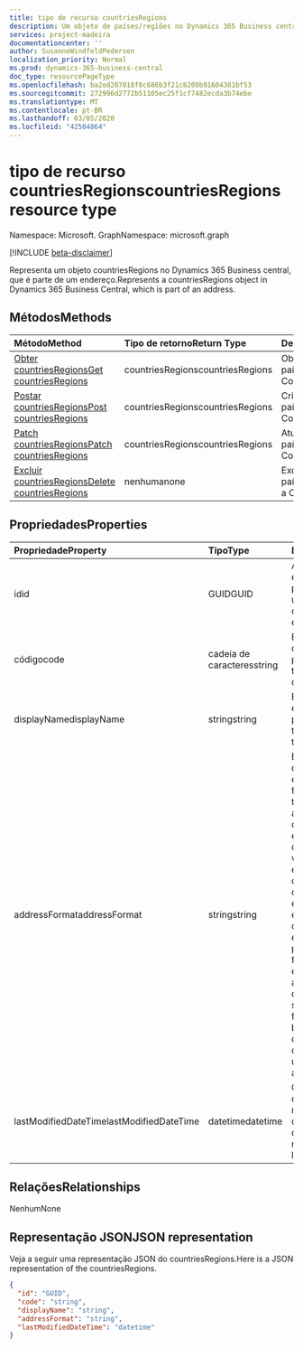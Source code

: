 ```yaml
---
title: tipo de recurso countriesRegions
description: Um objeto de países/regiões no Dynamics 365 Business central.
services: project-madeira
documentationcenter: ''
author: SusanneWindfeldPedersen
localization_priority: Normal
ms.prod: dynamics-365-business-central
doc_type: resourcePageType
ms.openlocfilehash: ba2ed207018f0c686b3f21c8209b91604381bf53
ms.sourcegitcommit: 272996d2772b51105ec25f1cf7482ecda3b74ebe
ms.translationtype: MT
ms.contentlocale: pt-BR
ms.lasthandoff: 03/05/2020
ms.locfileid: "42504864"
---
```

# <a name="countriesregions-resource-type"></a><span data-ttu-id="2b937-103">tipo de recurso countriesRegions</span><span class="sxs-lookup"><span data-stu-id="2b937-103">countriesRegions resource type</span></span>

<span data-ttu-id="2b937-104">Namespace: Microsoft. Graph</span><span class="sxs-lookup"><span data-stu-id="2b937-104">Namespace: microsoft.graph</span></span>

[!INCLUDE [beta-disclaimer](../../includes/beta-disclaimer.md)]

<span data-ttu-id="2b937-105">Representa um objeto countriesRegions no Dynamics 365 Business central, que é parte de um endereço.</span><span class="sxs-lookup"><span data-stu-id="2b937-105">Represents a countriesRegions object in Dynamics 365 Business Central, which is part of an address.</span></span>

## <a name="methods"></a><span data-ttu-id="2b937-106">Métodos</span><span class="sxs-lookup"><span data-stu-id="2b937-106">Methods</span></span>

| <span data-ttu-id="2b937-107">Método</span><span class="sxs-lookup"><span data-stu-id="2b937-107">Method</span></span>                                                              | <span data-ttu-id="2b937-108">Tipo de retorno</span><span class="sxs-lookup"><span data-stu-id="2b937-108">Return Type</span></span>    |<span data-ttu-id="2b937-109">Descrição</span><span class="sxs-lookup"><span data-stu-id="2b937-109">Description</span></span>                |
|:--------------------------------------------------------------------|:---------------|:--------------------------|
|[<span data-ttu-id="2b937-110">Obter countriesRegions</span><span class="sxs-lookup"><span data-stu-id="2b937-110">Get countriesRegions</span></span>](../api/dynamics-countriesregions-get.md)      |<span data-ttu-id="2b937-111">countriesRegions</span><span class="sxs-lookup"><span data-stu-id="2b937-111">countriesRegions</span></span>|<span data-ttu-id="2b937-112">Obter um país/região.</span><span class="sxs-lookup"><span data-stu-id="2b937-112">Get a Countries/Regions.</span></span>   |
|[<span data-ttu-id="2b937-113">Postar countriesRegions</span><span class="sxs-lookup"><span data-stu-id="2b937-113">Post countriesRegions</span></span>](../api/dynamics-create-countriesregions.md)  |<span data-ttu-id="2b937-114">countriesRegions</span><span class="sxs-lookup"><span data-stu-id="2b937-114">countriesRegions</span></span>|<span data-ttu-id="2b937-115">Criar um país/região.</span><span class="sxs-lookup"><span data-stu-id="2b937-115">Create a Countries/Regions.</span></span>|
|[<span data-ttu-id="2b937-116">Patch countriesRegions</span><span class="sxs-lookup"><span data-stu-id="2b937-116">Patch countriesRegions</span></span>](../api/dynamics-countriesregions-update.md) |<span data-ttu-id="2b937-117">countriesRegions</span><span class="sxs-lookup"><span data-stu-id="2b937-117">countriesRegions</span></span>|<span data-ttu-id="2b937-118">Atualize um país/região.</span><span class="sxs-lookup"><span data-stu-id="2b937-118">Update a Countries/Regions.</span></span>|
|[<span data-ttu-id="2b937-119">Excluir countriesRegions</span><span class="sxs-lookup"><span data-stu-id="2b937-119">Delete countriesRegions</span></span>](../api/dynamics-countriesregions-delete.md)|<span data-ttu-id="2b937-120">nenhuma</span><span class="sxs-lookup"><span data-stu-id="2b937-120">none</span></span>            |<span data-ttu-id="2b937-121">Exclua os países/regiões.</span><span class="sxs-lookup"><span data-stu-id="2b937-121">Delete a Countries/Regions.</span></span>|

## <a name="properties"></a><span data-ttu-id="2b937-122">Propriedades</span><span class="sxs-lookup"><span data-stu-id="2b937-122">Properties</span></span>
| <span data-ttu-id="2b937-123">Propriedade</span><span class="sxs-lookup"><span data-stu-id="2b937-123">Property</span></span>       | <span data-ttu-id="2b937-124">Tipo</span><span class="sxs-lookup"><span data-stu-id="2b937-124">Type</span></span>       |<span data-ttu-id="2b937-125">Descrição</span><span class="sxs-lookup"><span data-stu-id="2b937-125">Description</span></span>                                                  |
|:---------------|:-----------|:------------------------------------------------------------|
|<span data-ttu-id="2b937-126">id</span><span class="sxs-lookup"><span data-stu-id="2b937-126">id</span></span>              |<span data-ttu-id="2b937-127">GUID</span><span class="sxs-lookup"><span data-stu-id="2b937-127">GUID</span></span>        |<span data-ttu-id="2b937-128">A identificação exclusiva do país/região.</span><span class="sxs-lookup"><span data-stu-id="2b937-128">The unique ID of the country/region.</span></span> <span data-ttu-id="2b937-129">Não editável.</span><span class="sxs-lookup"><span data-stu-id="2b937-129">Non-editable.</span></span>           |
|<span data-ttu-id="2b937-130">código</span><span class="sxs-lookup"><span data-stu-id="2b937-130">code</span></span>            |<span data-ttu-id="2b937-131">cadeia de caracteres</span><span class="sxs-lookup"><span data-stu-id="2b937-131">string</span></span>      |<span data-ttu-id="2b937-132">Especifica o código do país/região.</span><span class="sxs-lookup"><span data-stu-id="2b937-132">Specifies the code of the country/region.</span></span>                    |
|<span data-ttu-id="2b937-133">displayName</span><span class="sxs-lookup"><span data-stu-id="2b937-133">displayName</span></span>     |<span data-ttu-id="2b937-134">string</span><span class="sxs-lookup"><span data-stu-id="2b937-134">string</span></span>      |<span data-ttu-id="2b937-135">Especifica o nome de exibição do país/região.</span><span class="sxs-lookup"><span data-stu-id="2b937-135">Specifies the display name of the country/region.</span></span>            |
|<span data-ttu-id="2b937-136">addressFormat</span><span class="sxs-lookup"><span data-stu-id="2b937-136">addressFormat</span></span>   |<span data-ttu-id="2b937-137">string</span><span class="sxs-lookup"><span data-stu-id="2b937-137">string</span></span>      |<span data-ttu-id="2b937-138">Especifica o formato do endereço exibido em documentos de face externa.</span><span class="sxs-lookup"><span data-stu-id="2b937-138">Specifies the format of the address that is displayed on external-facing documents.</span></span> <span data-ttu-id="2b937-139">Você vincula um formato de endereço a um código de país/região para que documentos externos baseados em cartões ou documentos com esse código de país/região usem o formato de endereço especificado.</span><span class="sxs-lookup"><span data-stu-id="2b937-139">You link an address format to a country/region code so that external-facing documents based on cards or documents with that country/region code use the specified address format.</span></span>|
|<span data-ttu-id="2b937-140">lastModifiedDateTime</span><span class="sxs-lookup"><span data-stu-id="2b937-140">lastModifiedDateTime</span></span>|<span data-ttu-id="2b937-141">datetime</span><span class="sxs-lookup"><span data-stu-id="2b937-141">datetime</span></span>|<span data-ttu-id="2b937-142">O último DateTime que o país/região foi modificado.</span><span class="sxs-lookup"><span data-stu-id="2b937-142">The last datetime the country/region was modified.</span></span> <span data-ttu-id="2b937-143">Somente leitura.</span><span class="sxs-lookup"><span data-stu-id="2b937-143">Read-Only.</span></span>|  


## <a name="relationships"></a><span data-ttu-id="2b937-144">Relações</span><span class="sxs-lookup"><span data-stu-id="2b937-144">Relationships</span></span>
<span data-ttu-id="2b937-145">Nenhum</span><span class="sxs-lookup"><span data-stu-id="2b937-145">None</span></span>

## <a name="json-representation"></a><span data-ttu-id="2b937-146">Representação JSON</span><span class="sxs-lookup"><span data-stu-id="2b937-146">JSON representation</span></span>

<span data-ttu-id="2b937-147">Veja a seguir uma representação JSON do countriesRegions.</span><span class="sxs-lookup"><span data-stu-id="2b937-147">Here is a JSON representation of the countriesRegions.</span></span>


```json
{
  "id": "GUID",
  "code": "string",
  "displayName": "string",
  "addressFormat": "string",
  "lastModifiedDateTime": "datetime"
}

```


